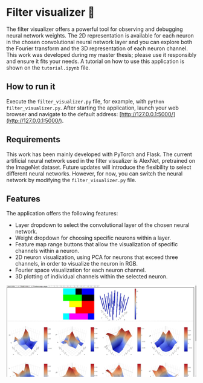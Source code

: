 # Filter visualizer :toolbox:
The filter visualizer offers a powerful tool for observing and debugging neural network weights. The 2D representation is available for each neuron in the chosen convolutional neural network layer and you can explore both the Fourier transform and the 3D representation of each neuron channel. This work was developed during my master thesis; please use it responsibly and ensure it fits your needs. A tutorial on how to use this application is shown on the `tutorial.ipynb` file. 

## How to run it
Execute the `filter_visualizer.py` file, for example, with `python filter_visualizer.py`. After starting the application, launch your web browser and navigate to the default address: [http://127.0.0.1:5000/](http://127.0.0.1:5000/).

## Requirements
This work has been mainly developed with PyTorch and Flask. The current artificial neural network used in the filter visualizer is AlexNet, pretrained on the ImageNet dataset. Future updates will introduce the flexibility to select different neural networks. However, for now, you can switch the neural network by modifying the `filter_visualizer.py` file.

## Features
The application offers the following features:
* Layer dropdown to select the convolutional layer of the chosen neural network.
* Weight dropdown for choosing specific neurons within a layer.
* Feature map range buttons that allow the visualization of specific channels within a neuron.
* 2D neuron visualization, using PCA for neurons that exceed three channels, in order to visualize the neuron in RGB.
* Fourier space visualization for each neuron channel.
* 3D plotting of individual channels within the selected neuron.

![Example of the filter visualizer application](./filter_visualizer.jpg)
